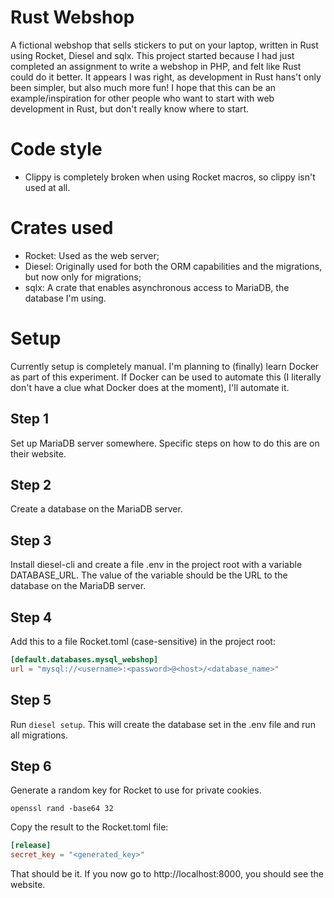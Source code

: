 # Rust Webshop
A fictional webshop that sells stickers to put on your laptop, written in Rust using Rocket, Diesel and sqlx. This project started because I had just completed an assignment to write a webshop in PHP, and felt like Rust could do it better. It appears I was right, as development in Rust hans't only been simpler, but also much more fun! I hope that this can be an example/inspiration for other people who want to start with web development in Rust, but don't really know where to start.

# Code style
- Clippy is completely broken when using Rocket macros, so clippy isn't used at all.

# Crates used
- Rocket: Used as the web server;
- Diesel: Originally used for both the ORM capabilities and the migrations, but now only for migrations;
- sqlx: A crate that enables asynchronous access to MariaDB, the database I'm using.

# Setup
Currently setup is completely manual. I'm planning to (finally) learn Docker as part of this experiment. If Docker can be used to automate this (I literally don't have a clue what Docker does at the moment), I'll automate it.

## Step 1
Set up MariaDB server somewhere. Specific steps on how to do this are on their website.

## Step 2
Create a database on the MariaDB server.

## Step 3
Install diesel-cli and create a file .env in the project root with a variable DATABASE_URL.
The value of the variable should be the URL to the database on the MariaDB server.

## Step 4
Add this to a file Rocket.toml (case-sensitive) in the project root:
```toml
[default.databases.mysql_webshop]
url = "mysql://<username>:<password>@<host>/<database_name>"
```

## Step 5
Run `diesel setup`. This will create the database set in the .env file and run all migrations.

## Step 6
Generate a random key for Rocket to use for private cookies.

`openssl rand -base64 32`

Copy the result to the Rocket.toml file:
```toml
[release]
secret_key = "<generated_key>"
```

That should be it. If you now go to http://localhost:8000, you should see the website.